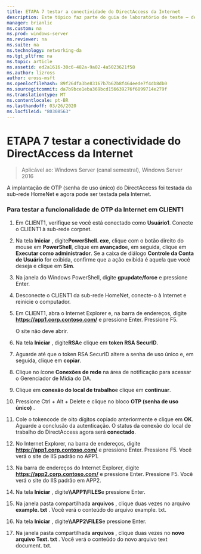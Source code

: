 ```yaml
---
title: ETAPA 7 testar a conectividade do DirectAccess da Internet
description: Este tópico faz parte do guia de laboratório de teste – demonstre o DirectAccess com autenticação OTP e RSA SecurID para Windows Server 2016
manager: brianlic
ms.custom: na
ms.prod: windows-server
ms.reviewer: na
ms.suite: na
ms.technology: networking-da
ms.tgt_pltfrm: na
ms.topic: article
ms.assetid: ed2a1616-30c6-482a-9a02-4a5023621f58
ms.author: lizross
author: eross-msft
ms.openlocfilehash: 89f26dfa3be83167b7b62b8f464eede7f4db8db0
ms.sourcegitcommit: da7b9bce1eba369bcd156639276f6899714e279f
ms.translationtype: MT
ms.contentlocale: pt-BR
ms.lasthandoff: 03/26/2020
ms.locfileid: "80308563"
---
```

# <a name="step-7-test-directaccess-connectivity-from-the-internet"></a>ETAPA 7 testar a conectividade do DirectAccess da Internet

>Aplicável ao: Windows Server (canal semestral), Windows Server 2016

A implantação de OTP (senha de uso único) do DirectAccess foi testada da sub-rede HomeNet e agora pode ser testada pela Internet.  
  
### <a name="to-test-otp-functionality-from-the-internet-on-client1"></a>Para testar a funcionalidade de OTP da Internet em CLIENT1  
  
1. Em CLIENT1, verifique se você está conectado como **Usuário1**. Conecte o CLIENT1 à sub-rede corpnet.  
  
2. Na tela **Iniciar** , digite**PowerShell. exe**, clique com o botão direito do mouse em **PowerShell**, clique em **avançado**e, em seguida, clique em **Executar como administrador**. Se a caixa de diálogo **Controle da Conta de Usuário** for exibida, confirme que a ação exibida é aquela que você deseja e clique em **Sim**.  
  
3. Na janela do Windows PowerShell, digite **gpupdate/force** e pressione Enter.  
  
4. Desconecte o CLIENT1 da sub-rede HomeNet, conecte-o à Internet e reinicie o computador.  
  
5. Em CLIENT1, abra o Internet Explorer e, na barra de endereços, digite **https://app1.corp.contoso.com/** e pressione Enter. Pressione F5.  
  
   O site não deve abrir.  
  
6. Na tela **Iniciar** , digite**RSA**e clique em **token RSA SecurID**.  
  
7. Aguarde até que o token RSA SecurID altere a senha de uso único e, em seguida, clique em **copiar**.  
  
8. Clique no ícone **Conexões de rede** na área de notificação para acessar o Gerenciador de Mídia do DA.  
  
9. Clique em **conexão do local de trabalho**e clique em **continuar**.  
  
10. Pressione Ctrl + Alt + Delete e clique no bloco **OTP (senha de uso único)** .  
  
11. Cole o tokencode de oito dígitos copiado anteriormente e clique em **OK**. Aguarde a conclusão da autenticação. O status da conexão do local de trabalho do DirectAccess agora será **conectado**.  
  
12. No Internet Explorer, na barra de endereços, digite **https://app1.corp.contoso.com/** e pressione Enter. Pressione F5. Você verá o site de IIS padrão no APP1.  
  
13. Na barra de endereços do Internet Explorer, digite **https://app2.corp.contoso.com/** e pressione Enter. Pressione F5. Você verá o site do IIS padrão em APP2.  
  
14. Na tela **Iniciar** , digite<strong>\\\APP1\FILES</strong>e pressione Enter.  
  
15. Na janela pasta compartilhada **arquivos** , clique duas vezes no arquivo **example. txt** . Você verá o conteúdo do arquivo example. txt.  
  
16. Na tela **Iniciar** , digite<strong>\\\APP2\FILES</strong>e pressione Enter.  
  
17. Na janela pasta compartilhada **arquivos** , clique duas vezes no **novo arquivo Text. txt** . Você verá o conteúdo do novo arquivo text document. txt.  
  



